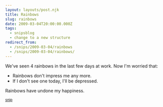 ```yaml
---
layout: layouts/post.njk
title: Rainbows
slug: rainbows
date: 2009-03-04T20:00:00.000Z
tags:
  - snipsblog
  - change to a new structure
redirect_from:
  - /snips/2009-03-04/rainbows
  - /snips/2009-03-04/rainbows/
---
```

We've seen 4 rainbows in the last few days at work.  Now I'm worried that:

* Rainbows don't impress me any more.
* If I don't see one today, I'll be depressed.

Rainbows have undone my happiness.

<small>[snip](https://github.com/isaacs/snips)</small>
